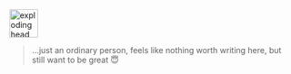 <img alt="exploding head" align="center" src="https://github.com/bambooom/bambooom/raw/master/exploding.png" width="50"/>

> ...just an ordinary person, feels like nothing worth writing here,
> but still want to be great 😇
